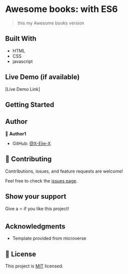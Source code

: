 # Awesome books: with ES6

> this my Awesome books version

## Built With

- HTML
- CSS
- javascript

## Live Demo (if available)

[Live Demo Link]

## Getting Started

## Author

👤 **Author1**

- GitHub: [@X-Elie-X](https://github.com/X-Elie-X)

## 🤝 Contributing

Contributions, issues, and feature requests are welcome!

Feel free to check the [issues page](../../issues/).

## Show your support

Give a ⭐️ if you like this project!

## Acknowledgments

- Template provided from microverse

## 📝 License

This project is [MIT](./MIT.md) licensed.
